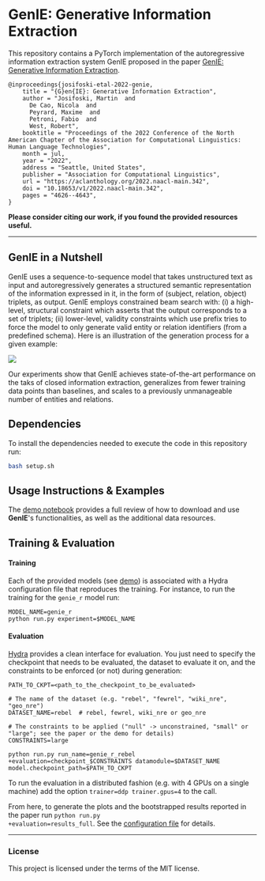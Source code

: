 # GenIE: Generative Information Extraction

This repository contains a PyTorch implementation of the autoregressive information extraction system GenIE proposed in the paper [GenIE: Generative Information Extraction](https://arxiv.org/abs/2112.08340).
```
@inproceedings{josifoski-etal-2022-genie,
    title = "{G}en{IE}: Generative Information Extraction",
    author = "Josifoski, Martin  and
      De Cao, Nicola  and
      Peyrard, Maxime  and
      Petroni, Fabio  and
      West, Robert",
    booktitle = "Proceedings of the 2022 Conference of the North American Chapter of the Association for Computational Linguistics: Human Language Technologies",
    month = jul,
    year = "2022",
    address = "Seattle, United States",
    publisher = "Association for Computational Linguistics",
    url = "https://aclanthology.org/2022.naacl-main.342",
    doi = "10.18653/v1/2022.naacl-main.342",
    pages = "4626--4643",
}
```
**Please consider citing our work, if you found the provided resources useful.**

---
## GenIE in a Nutshell

GenIE uses a sequence-to-sequence model that takes unstructured text as input and autoregressively generates a structured semantic representation of the information expressed in it, in the form of (subject, relation, object) triplets, as output.
GenIE employs constrained beam search with: (i) a high-level, structural constraint which asserts that the output corresponds to a set of triplets; (ii) lower-level, validity constraints which use prefix tries to force the model to only generate valid entity or relation identifiers (from a predefined schema).
Here is an illustration of the generation process for a given example:

![](docs/genie_animation.gif)

Our experiments show that GenIE achieves state-of-the-art performance on the taks of closed information extraction, generalizes from fewer training data points than baselines, and scales to a previously unmanageable number of entities and relations.

## Dependencies

To install the dependencies needed to execute the code in this repository run:
```bash
bash setup.sh
```

## Usage Instructions & Examples

The [demo notebook](notebooks/Demo.ipynb) provides a full review of how to download and use **GenIE**'s functionalities, as well as the additional data resources.

## Training & Evaluation

#### Training
Each of the provided models (see [demo](notebooks/Demo.ipynb)) is associated with a Hydra configuration file that reproduces the training. For instance, to run the training for the <code>genie_r</code> model run:
```
MODEL_NAME=genie_r
python run.py experiment=$MODEL_NAME
```

#### Evaluation
[Hydra](https://hydra.cc/docs/intro/) provides a clean interface for evaluation. You just need to specify the checkpoint that needs to be evaluated, the dataset to evaluate it on, and the constraints to be enforced (or not) during generation:
```
PATH_TO_CKPT=<path_to_the_checkpoint_to_be_evaluated>

# The name of the dataset (e.g. "rebel", "fewrel", "wiki_nre", "geo_nre")
DATASET_NAME=rebel  # rebel, fewrel, wiki_nre or geo_nre

# The constraints to be applied ("null" -> unconstrained, "small" or "large"; see the paper or the demo for details)
CONSTRAINTS=large

python run.py run_name=genie_r_rebel +evaluation=checkpoint_$CONSTRAINTS datamodule=$DATASET_NAME model.checkpoint_path=$PATH_TO_CKPT

```
To run the evaluation in a distributed fashion (e.g. with 4 GPUs on a single machine) add the option <code>trainer=ddp trainer.gpus=4</code> to the call.

From here, to generate the plots and the bootstrapped results reported in the paper run
<code>python run.py +evaluation=results_full</code>. See the [configuration file](configs/evaluation/results_full.yaml) for details.

---
### License
This project is licensed under the terms of the MIT license.
